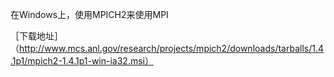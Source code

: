 在Windows上，使用MPICH2来使用MPI

［下载地址］（http://www.mcs.anl.gov/research/projects/mpich2/downloads/tarballs/1.4.1p1/mpich2-1.4.1p1-win-ia32.msi）
